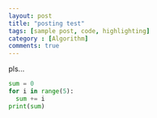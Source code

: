 ```yaml
---
layout: post
title: "posting test"
tags: [sample post, code, highlighting]
category : [Algorithm]
comments: true
---
```


pls...

```python
sum = 0
for i in range(5):
  sum += i
print(sum)
```
